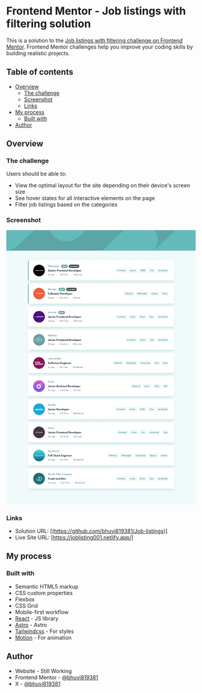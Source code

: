 # Frontend Mentor - Job listings with filtering solution

This is a solution to the [Job listings with filtering challenge on Frontend Mentor](https://www.frontendmentor.io/challenges/job-listings-with-filtering-ivstIPCt). Frontend Mentor challenges help you improve your coding skills by building realistic projects.

## Table of contents

- [Overview](#overview)
  - [The challenge](#the-challenge)
  - [Screenshot](#screenshot)
  - [Links](#links)
- [My process](#my-process)
  - [Built with](#built-with)
- [Author](#author)

## Overview

### The challenge

Users should be able to:

- View the optimal layout for the site depending on their device's screen size
- See hover states for all interactive elements on the page
- Filter job listings based on the categories

### Screenshot

![](./public/design/desktop-design.jpg)

### Links

- Solution URL: [(https://github.com/bhuvi819381/Job-listings)]
- Live Site URL: [https://joblisting001.netlify.app/]

## My process

### Built with

- Semantic HTML5 markup
- CSS custom properties
- Flexbox
- CSS Grid
- Mobile-first workflow
- [React](https://reactjs.org/) - JS library
- [Astro](https://astro.build/) - Astro
- [Tailwindcss](https://tailwindcss.com/) - For styles
- [Motion](https://motion.dev/) - For animation

## Author

- Website - Still Working
- Frontend Mentor - [@bhuvi819381](https://www.frontendmentor.io/profile/bhuvi819381)
- X - [@bhuvi819381](https://www.x.com/bhuvi819381)
